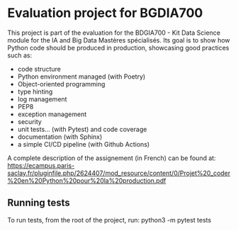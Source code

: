 # Evaluation project for BGDIA700

This project is part of the evaluation for the BDGIA700 - Kit Data Science module for the IA and Big Data Mastères spécialisés.
Its goal is to show how Python code should be produced in production, showcasing good practices such as:
 - code structure
 - Python environment managed (with Poetry)
 - Object-oriented programming
 - type hinting
 - log management
 - PEP8
 - exception management
 - security
 - unit tests... (with Pytest) and code coverage
 - documentation (with Sphinx)
 - a simple CI/CD pipeline (with Github Actions)

 A complete description of the assignement (in French) can be found at: https://ecampus.paris-saclay.fr/pluginfile.php/2624407/mod_resource/content/0/Projet%20_coder%20en%20Python%20pour%20la%20production.pdf

 ## Running tests

 To run tests, from the root of the project, run:
     python3 -m pytest tests